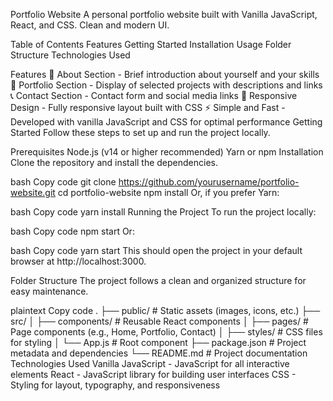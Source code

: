 Portfolio Website
A personal portfolio website built with Vanilla JavaScript, React, and CSS. Clean and modern UI.

Table of Contents
Features
Getting Started
Installation
Usage
Folder Structure
Technologies Used


Features
📄 About Section - Brief introduction about yourself and your skills
💼 Portfolio Section - Display of selected projects with descriptions and links
📞 Contact Section - Contact form and social media links
🎨 Responsive Design - Fully responsive layout built with CSS
⚡ Simple and Fast - Developed with vanilla JavaScript and CSS for optimal performance
Getting Started
Follow these steps to set up and run the project locally.

Prerequisites
Node.js (v14 or higher recommended)
Yarn or npm
Installation
Clone the repository and install the dependencies.

bash
Copy code
git clone https://github.com/yourusername/portfolio-website.git
cd portfolio-website
npm install
Or, if you prefer Yarn:

bash
Copy code
yarn install
Running the Project
To run the project locally:

bash
Copy code
npm start
Or:

bash
Copy code
yarn start
This should open the project in your default browser at http://localhost:3000.

Folder Structure
The project follows a clean and organized structure for easy maintenance.

plaintext
Copy code
.
├── public/             # Static assets (images, icons, etc.)
├── src/
│   ├── components/     # Reusable React components
│   ├── pages/          # Page components (e.g., Home, Portfolio, Contact)
│   ├── styles/         # CSS files for styling
│   └── App.js          # Root component
├── package.json        # Project metadata and dependencies
└── README.md           # Project documentation
Technologies Used
Vanilla JavaScript - JavaScript for all interactive elements
React - JavaScript library for building user interfaces
CSS - Styling for layout, typography, and responsiveness

